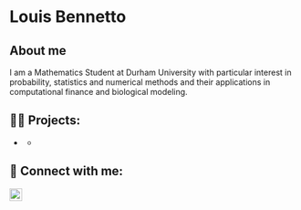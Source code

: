<h1>Louis Bennetto</h1>

<h2>About me</h2>
<a>I am a Mathematics Student at Durham University with particular interest in probability, statistics and numerical methods and their applications in computational finance and biological modeling.</a>

<h2>👨‍💻 Projects:</h2>

- <b></b>
  - [](https://github.com/LouisBennetto/)

<h2> 🤳 Connect with me:</h2>

[<img align="left" alt="JoshMadakor | LinkedIn" width="22px" src="https://cdn.jsdelivr.net/npm/simple-icons@v3/icons/linkedin.svg" />][linkedin]

[linkedin]: https://linkedin.com/in/louis-bennetto


<!--
**LouisBennetto** is a ✨ _special_ ✨ repository because its `README.md` (this file) appears on your GitHub profile.

Here are some ideas to get you started:

- 🔭 I’m currently working on ...
- 🌱 I’m currently learning ...
- 👯 I’m looking to collaborate on ...
- 🤔 I’m looking for help with ...
- 💬 Ask me about ...
- 📫 How to reach me: ...
- 😄 Pronouns: ...
- ⚡ Fun fact: ...
-->
